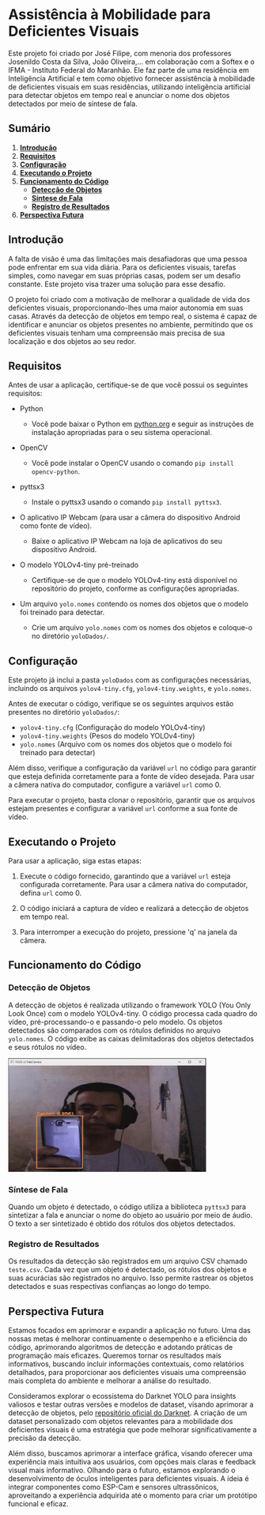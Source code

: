 # Assistência à Mobilidade para Deficientes Visuais

Este projeto foi criado por José Filipe, com menoria dos professores Josenildo Costa da Silva, João Oliveira,... em colaboração com a Softex e o IFMA - Instituto Federal do Maranhão. Ele faz parte de uma residência em Inteligência Artificial e tem como objetivo fornecer assistência à mobilidade de deficientes visuais em suas residências, utilizando inteligência artificial para detectar objetos em tempo real e anunciar o nome dos objetos detectados por meio de síntese de fala.

## Sumário

1. [**Introdução**](#introdução)
2. [**Requisitos**](#requisitos)
3. [**Configuração**](#configuração)
4. [**Executando o Projeto**](#executando-o-projeto)
5. [**Funcionamento do Código**](#funcionamento-do-código)
   - [**Detecção de Objetos**](#detecção-de-objetos)
   - [**Síntese de Fala**](#síntese-de-fala)
   - [**Registro de Resultados**](#registro-de-resultados)
6. [**Perspectiva Futura**](#perspectiva-futura)

## Introdução

A falta de visão é uma das limitações mais desafiadoras que uma pessoa pode enfrentar em sua vida diária. Para os deficientes visuais, tarefas simples, como navegar em suas próprias casas, podem ser um desafio constante. Este projeto visa trazer uma solução para esse desafio.

O projeto foi criado com a motivação de melhorar a qualidade de vida dos deficientes visuais, proporcionando-lhes uma maior autonomia em suas casas. Através da detecção de objetos em tempo real, o sistema é capaz de identificar e anunciar os objetos presentes no ambiente, permitindo que os deficientes visuais tenham uma compreensão mais precisa de sua localização e dos objetos ao seu redor.


## Requisitos

Antes de usar a aplicação, certifique-se de que você possui os seguintes requisitos:

- Python
  - Você pode baixar o Python em [python.org](https://www.python.org/downloads/) e seguir as instruções de instalação apropriadas para o seu sistema operacional.

- OpenCV
  - Você pode instalar o OpenCV usando o comando `pip install opencv-python`.

- pyttsx3
  - Instale o pyttsx3 usando o comando `pip install pyttsx3`.

- O aplicativo IP Webcam (para usar a câmera do dispositivo Android como fonte de vídeo).
  - Baixe o aplicativo IP Webcam na loja de aplicativos do seu dispositivo Android.

- O modelo YOLOv4-tiny pré-treinado
  - Certifique-se de que o modelo YOLOv4-tiny está disponível no repositório do projeto, conforme as configurações apropriadas.

- Um arquivo `yolo.nomes` contendo os nomes dos objetos que o modelo foi treinado para detectar.
  - Crie um arquivo `yolo.nomes` com os nomes dos objetos e coloque-o no diretório `yoloDados/`.



## Configuração

Este projeto já inclui a pasta `yoloDados` com as configurações necessárias, incluindo os arquivos `yolov4-tiny.cfg`, `yolov4-tiny.weights`, e `yolo.nomes`.

Antes de executar o código, verifique se os seguintes arquivos estão presentes no diretório `yoloDados/`:

- `yolov4-tiny.cfg` (Configuração do modelo YOLOv4-tiny)
- `yolov4-tiny.weights` (Pesos do modelo YOLOv4-tiny)
- `yolo.nomes` (Arquivo com os nomes dos objetos que o modelo foi treinado para detectar)

Além disso, verifique a configuração da variável `url` no código para garantir que esteja definida corretamente para a fonte de vídeo desejada. Para usar a câmera nativa do computador, configure a variável `url` como 0.

Para executar o projeto, basta clonar o repositório, garantir que os arquivos estejam presentes e configurar a variável `url` conforme a sua fonte de vídeo.


## Executando o Projeto

Para usar a aplicação, siga estas etapas:

1. Execute o código fornecido, garantindo que a variável `url` esteja configurada corretamente. Para usar a câmera nativa do computador, defina `url` como 0.

2. O código iniciará a captura de vídeo e realizará a detecção de objetos em tempo real.

3. Para interromper a execução do projeto, pressione 'q' na janela da câmera.

## Funcionamento do Código

### Detecção de Objetos

A detecção de objetos é realizada utilizando o framework YOLO (You Only Look Once) com o modelo YOLOv4-tiny. O código processa cada quadro do vídeo, pré-processando-o e passando-o pelo modelo. Os objetos detectados são comparados com os rótulos definidos no arquivo `yolo.nomes`. O código exibe as caixas delimitadoras dos objetos detectados e seus rótulos no vídeo.

<img src="src/celular.png" alt="Exemplo Celular" width="400">


### Síntese de Fala

Quando um objeto é detectado, o código utiliza a biblioteca `pyttsx3` para sintetizar a fala e anunciar o nome do objeto ao usuário por meio de áudio. O texto a ser sintetizado é obtido dos rótulos dos objetos detectados.

### Registro de Resultados

Os resultados da detecção são registrados em um arquivo CSV chamado `teste.csv`. Cada vez que um objeto é detectado, os rótulos dos objetos e suas acurácias são registrados no arquivo. Isso permite rastrear os objetos detectados e suas respectivas confianças ao longo do tempo.

## Perspectiva Futura

Estamos focados em aprimorar e expandir a aplicação no futuro. Uma das nossas metas é melhorar continuamente o desempenho e a eficiência do código, aprimorando algoritmos de detecção e adotando práticas de programação mais eficazes. Queremos tornar os resultados mais informativos, buscando incluir informações contextuais, como relatórios detalhados, para proporcionar aos deficientes visuais uma compreensão mais completa do ambiente e melhorar a análise do resultado.

Consideramos explorar o ecossistema do Darknet YOLO para insights valiosos e testar outras versões e modelos de dataset, visando aprimorar a detecção de objetos, pelo [repositório oficial do Darknet](https://github.com/AlexeyAB/darknet). A criação de um dataset personalizado com objetos relevantes para a mobilidade dos deficientes visuais é uma estratégia que pode melhorar significativamente a precisão da detecção.

Além disso, buscamos aprimorar a interface gráfica, visando oferecer uma experiência mais intuitiva aos usuários, com opções mais claras e feedback visual mais informativo. Olhando para o futuro, estamos explorando o desenvolvimento de óculos inteligentes para deficientes visuais. A ideia é integrar componentes como ESP-Cam e sensores ultrassônicos, aproveitando a experiência adquirida até o momento para criar um protótipo funcional e eficaz.

